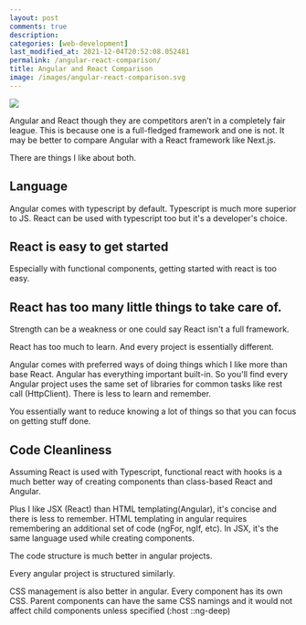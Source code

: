 ```yaml
---
layout: post
comments: true
description:
categories: [web-development]
last_modified_at: 2021-12-04T20:52:08.052481
permalink: /angular-react-comparison/
title: Angular and React Comparison
image: /images/angular-react-comparison.svg
---
```

![](/images/angular-react-comparison.jpg)

Angular and React though they are competitors aren’t in a completely fair league. This is because one is a full-fledged framework and one is not. It may be better to compare Angular with a React framework like Next.js.

There are things I like about both.

## Language

Angular comes with typescript by default. Typescript is much more superior to JS. React can be used with typescript too but it's a developer's choice.

## React is easy to get started

Especially with functional components, getting started with react is too easy.

## React has too many little things to take care of.

Strength can be a weakness or one could say React isn't a full framework.

React has too much to learn. And every project is essentially different.

Angular comes with preferred ways of doing things which I like more than base React. Angular has everything important built-in. So you'll find every Angular project uses the same set of libraries for common tasks like rest call (HttpClient). There is less to learn and remember.

You essentially want to reduce knowing a lot of things so that you can focus on getting stuff done.

## Code Cleanliness

Assuming React is used with Typescript, functional react with hooks is a much better way of creating components than class-based React and Angular.

Plus I like JSX (React) than HTML templating(Angular), it's concise and there is less to remember. HTML templating in angular requires remembering an additional set of code (ngFor, ngIf, etc). In JSX, it's the same language used while creating components.

The code structure is much better in angular projects.

Every angular project is structured similarly.

CSS management is also better in angular. Every component has its own CSS. Parent components can have the same CSS namings and it would not affect child components unless specified (:host ::ng-deep)